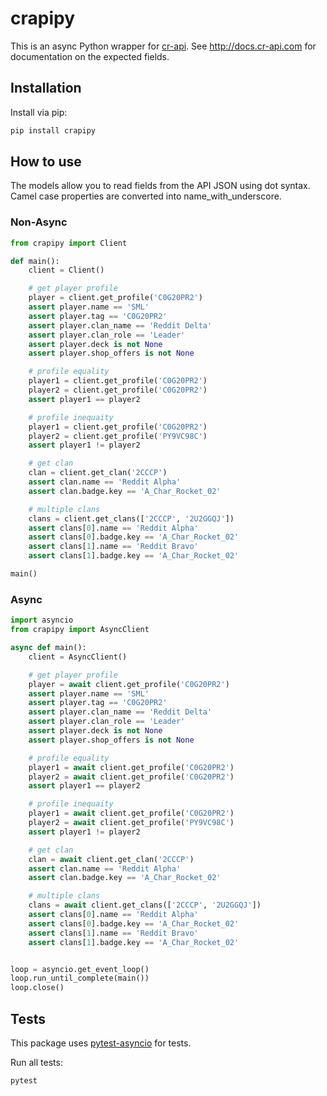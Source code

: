 # crapipy

This is an async Python wrapper for [cr-api](http://github.com/cr-api/cr-api). See http://docs.cr-api.com for documentation on the expected fields.

## Installation

Install via pip:

```sh
pip install crapipy
```

## How to use

The models allow you to read fields from the API JSON using dot syntax. Camel case properties are converted into name_with_underscore.


### Non-Async

```python
from crapipy import Client

def main():
    client = Client()

    # get player profile
    player = client.get_profile('C0G20PR2')
    assert player.name == 'SML'
    assert player.tag == 'C0G20PR2'
    assert player.clan_name == 'Reddit Delta'
    assert player.clan_role == 'Leader'
    assert player.deck is not None
    assert player.shop_offers is not None

    # profile equality
    player1 = client.get_profile('C0G20PR2')
    player2 = client.get_profile('C0G20PR2')
    assert player1 == player2

    # profile inequaity
    player1 = client.get_profile('C0G20PR2')
    player2 = client.get_profile('PY9VC98C')
    assert player1 != player2

    # get clan
    clan = client.get_clan('2CCCP')
    assert clan.name == 'Reddit Alpha'
    assert clan.badge.key == 'A_Char_Rocket_02'

    # multiple clans
    clans = client.get_clans(['2CCCP', '2U2GGQJ'])
    assert clans[0].name == 'Reddit Alpha'
    assert clans[0].badge.key == 'A_Char_Rocket_02'
    assert clans[1].name == 'Reddit Bravo'
    assert clans[1].badge.key == 'A_Char_Rocket_02'

main()
```

### Async

```python
import asyncio
from crapipy import AsyncClient

async def main():
    client = AsyncClient()

    # get player profile
    player = await client.get_profile('C0G20PR2')
    assert player.name == 'SML'
    assert player.tag == 'C0G20PR2'
    assert player.clan_name == 'Reddit Delta'
    assert player.clan_role == 'Leader'
    assert player.deck is not None
    assert player.shop_offers is not None

    # profile equality
    player1 = await client.get_profile('C0G20PR2')
    player2 = await client.get_profile('C0G20PR2')
    assert player1 == player2

    # profile inequaity
    player1 = await client.get_profile('C0G20PR2')
    player2 = await client.get_profile('PY9VC98C')
    assert player1 != player2

    # get clan
    clan = await client.get_clan('2CCCP')
    assert clan.name == 'Reddit Alpha'
    assert clan.badge.key == 'A_Char_Rocket_02'

    # multiple clans
    clans = await client.get_clans(['2CCCP', '2U2GGQJ'])
    assert clans[0].name == 'Reddit Alpha'
    assert clans[0].badge.key == 'A_Char_Rocket_02'
    assert clans[1].name == 'Reddit Bravo'
    assert clans[1].badge.key == 'A_Char_Rocket_02'


loop = asyncio.get_event_loop()
loop.run_until_complete(main())
loop.close()

```


## Tests

This package uses [pytest-asyncio](https://github.com/pytest-dev/pytest-asyncio) for tests.

Run all tests:

```sh
pytest
```



